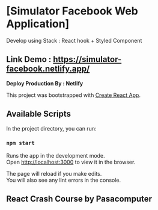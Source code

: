 # [Simulator Facebook Web Application]

Develop using Stack : React hook + Styled Component

## Link Demo : https://simulator-facebook.netlify.app/

**Deploy Production By : Netlify**

This project was bootstrapped with [Create React App](https://github.com/facebook/create-react-app).

## Available Scripts

In the project directory, you can run:

### `npm start`

Runs the app in the development mode.<br />
Open [http://localhost:3000](http://localhost:3000) to view it in the browser.

The page will reload if you make edits.<br />
You will also see any lint errors in the console.

## React Crash Course by Pasacomputer
